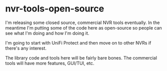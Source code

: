 # nvr-tools-open-source

I'm releasing some closed source, commercial NVR tools eventually. In the meantime I'm putting some of the code here as
open-source so people can see what I'm doing and how I'm doing it.

I'm going to start with UniFi Protect and then move on to other NVRs if there's any interest.

The library code and tools here will be fairly bare bones. The commercial tools will have more features, GUI/TUI, etc.
